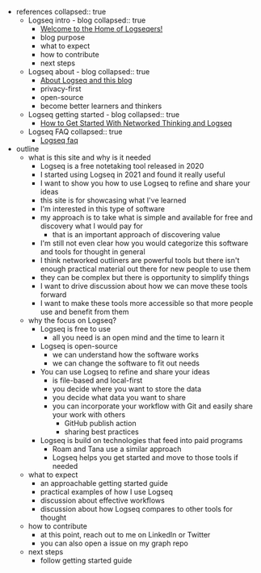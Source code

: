 - references
  collapsed:: true
	- Logseq intro - blog
	  collapsed:: true
		- [Welcome to the Home of Logseqers!](https://blog.logseq.com/welcome/)
		- blog purpose
		- what to expect
		- how to contribute
		- next steps
	- Logseq about - blog
	  collapsed:: true
		- [About Logseq and this blog](https://blog.logseq.com/about/)
		- privacy-first
		- open-source
		- become better learners and thinkers
	- Logseq getting started - blog
	  collapsed:: true
		- [How to Get Started With Networked Thinking and Logseq](https://blog.logseq.com/how-to-get-started-with-networked-thinking-and-logseq/)
	- Logseq FAQ
	  collapsed:: true
		- [Logseq faq](https://docs.logseq.com/#/page/faq)
- outline
	- what is this site and why is it needed
		- Logseq is a free notetaking tool released in 2020
		- I started using Logseq in 2021 and found it really useful
		- I want to show you how to use Logseq to refine and share your ideas
		- this site is for showcasing what I've learned
		- I'm interested in this type of software
		- my approach is to take what is simple and available for free and discovery what I would pay for
			- that is an important approach of discovering value
		- I'm still not even clear how you would categorize this software and tools for thought in general
		- I think networked outliners are powerful tools but there isn't enough practical material out there for new people to use them
		- they can be complex but there is opportunity to simplify things
		- I want to drive discussion about how we can move these tools forward
		- I want to make these tools more accessible so that more people use and benefit from them
	- why the focus on Logseq?
		- Logseq is free to use
			- all you need is an open mind and the time to learn it
		- Logseq is open-source
			- we can understand how the software works
			- we can change the software to fit out needs
		- You can use Logseq to refine and share your ideas
			- is file-based and local-first
			- you decide where you want to store the data
			- you decide what data you want to share
			- you can incorporate your workflow with Git and easily share your work with others
				- GitHub publish action
				- sharing best practices
		- Logseq is build on technologies that feed into paid programs
			- Roam and Tana use a similar approach
			- Logseq helps you get started and move to those tools if needed
	- what to expect
		- an approachable getting started guide
		- practical examples of how I use Logseq
		- discussion about effective workflows
		- discussion about how Logseq compares to other tools for thought
	- how to contribute
		- at this point, reach out to me on LinkedIn or Twitter
		- you can also open a issue on my graph repo
	- next steps
		- follow getting started guide